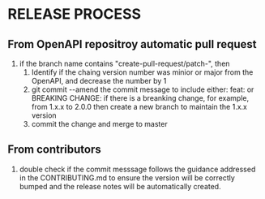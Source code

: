 # RELEASE PROCESS

## From OpenAPI repositroy automatic pull request

1. if the branch name contains "create-pull-request/patch-",
   then
     1. Identify if the chaing version number was minior or major from the 
        OpenAPI, and decrease the number by 1
     2. git commit --amend the commit message to include either:
        feat: or BREAKING CHANGE:
        if there is a breanking change, for example, from 1.x.x to 2.0.0
        then
           create a new branch to maintain the 1.x.x version
     3. commit the change and merge to master
     
## From contributors

1. double check if the commit messsage follows the guidance addressed in the CONTRIBUTING.md to ensure the version will be correctly bumped and the release notes will be automatically created.
